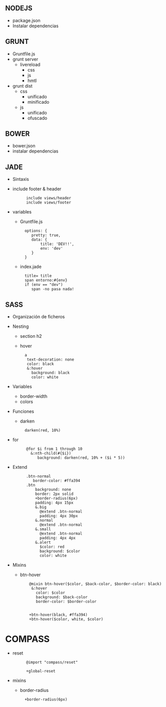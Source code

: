 NODEJS
-----
* package.json
* Instalar dependencias


GRUNT
-----
* Gruntfile.js
* grunt server
    * livereload
        * css
        * js
        * hmtl
* grunt dist
    * css
        * unificado
        * minificado
    * js
        * unificado
        * ofuscado



BOWER
-----
* bower.json
* instalar dependencias

JADE
-----
* Sintaxis
* include footer & header

            include views/header
            include views/footer

* variables
    * Gruntfile.js


            options: {
               pretty: true,
               data: {
                   title: 'DEV!!',
                   env: 'dev'
               }
            }

    * index.jade

            title= title
            span entorno:#{env}
            if (env == "dev")
               span -no pasa nada!

SASS
-----
* Organización de ficheros
* Nesting
    * section h2
    * hover

            
            a
             text-decoration: none
             color: black
             &:hover
               background: black
               color: white


* Variables
    * border-width
    * colors

* Funciones
    * darken


            darken(red, 10%)


* for


            @for $i from 1 through 10
              &:nth-child(#{$i})
                 background: darken(red, 10% + ($i * 5))
* Extend


            .btn-normal
               border-color: #ffa394
            .btn
                background: none
                border: 2px solid
                +border-radius(6px)
                padding: 4px 15px
                &.big
                  @extend .btn-normal
                  padding: 4px 30px
                &.normal
                  @extend .btn-normal
                &.small
                  @extend .btn-normal
                  padding: 4px 4px
                &.alert
                  $color: red
                  background: $color
                  color: white

* Mixins
  * btn-hover


            @mixin btn-hover($color, $back-color, $border-color: black)
             &:hover
               color: $color
               background: $back-color
               border-color: $border-color
            
            
            +btn-hover(black, #ffa394)
            +btn-hover($color, white, $color)

COMPASS
======
* reset

            @import "compass/reset"
            
            +global-reset


* mixins
    * border-radius

            +border-radius(6px)
